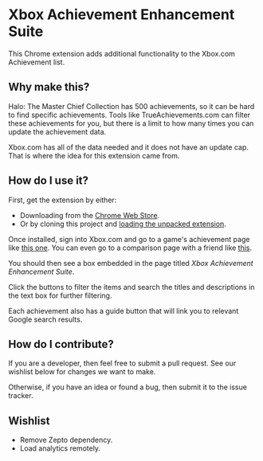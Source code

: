 # Xbox Achievement Enhancement Suite

This Chrome extension adds additional functionality to the Xbox.com Achievement list.

## Why make this?

Halo: The Master Chief Collection has 500 achievements, so it can be hard to find specific achievements. Tools like TrueAchievements.com can filter these achievements for you, but there is a limit to how many times you can update the achievement data.  

Xbox.com has all of the data needed and it does not have an update cap. That is where the idea for this extension came from.

## How do I use it?

First, get the extension by either:

- Downloading from the [Chrome Web Store](https://chrome.google.com/webstore/detail/xbox-achievement-enhancem/mglbdbblfpcfbbihmnfblknlinhalmch).  
- Or by cloning this project and [loading the unpacked extension](https://developer.chrome.com/extensions/getstarted#unpacked).

Once installed, sign into Xbox.com and go to a game's achievement page like [this one](https://account.xbox.com/en-US/Achievements/XboxOne/1144039928). You can even go to a comparison page with a friend like [this](https://account.xbox.com/en-US/Compare/XboxOne/1144039928?gamertag=major%20nelson).

You should then see a box embedded in the page titled *Xbox Achievement Enhancement Suite*.  

Click the buttons to filter the items and search the titles and descriptions in the text box for further filtering.  

Each achievement also has a guide button that will link you to relevant Google search results. 

## How do I contribute?

If you are a developer, then feel free to submit a pull request. See our wishlist below for changes we want to make.

Otherwise, if you have an idea or found a bug, then submit it to the issue tracker.

## Wishlist

- Remove Zepto dependency.
- Load analytics remotely. 
